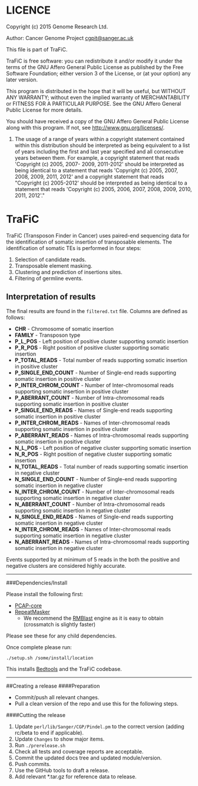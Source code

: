 LICENCE
=======
Copyright (c) 2015 Genome Research Ltd.

Author: Cancer Genome Project cgpit@sanger.ac.uk

This file is part of TraFiC.

TraFiC is free software: you can redistribute it and/or modify it under
the terms of the GNU Affero General Public License as published by the Free
Software Foundation; either version 3 of the License, or (at your option) any
later version.

This program is distributed in the hope that it will be useful, but WITHOUT
ANY WARRANTY; without even the implied warranty of MERCHANTABILITY or FITNESS
FOR A PARTICULAR PURPOSE. See the GNU Affero General Public License for more
details.

You should have received a copy of the GNU Affero General Public License
along with this program. If not, see <http://www.gnu.org/licenses/>.

1. The usage of a range of years within a copyright statement contained within
this distribution should be interpreted as being equivalent to a list of years
including the first and last year specified and all consecutive years between
them. For example, a copyright statement that reads 'Copyright (c) 2005, 2007-
2009, 2011-2012' should be interpreted as being identical to a statement that
reads 'Copyright (c) 2005, 2007, 2008, 2009, 2011, 2012' and a copyright
statement that reads "Copyright (c) 2005-2012' should be interpreted as being
identical to a statement that reads 'Copyright (c) 2005, 2006, 2007, 2008,
2009, 2010, 2011, 2012'."

TraFiC
======

TraFiC (Transposon Finder in Cancer) uses paired-end sequencing data for the identification of
somatic insertion of transposable elements.  The identification of somatic TEs is performed in
four steps:

1. Selection of candidate reads.
2. Transposable element masking.
3. Clustering and prediction of insertions sites.
4. Filtering of germline events.

## Interpretation of results

The final results are found in the `filtered.txt` file.  Columns are defined as follows:

* **CHR** - Chromosome of somatic insertion
* **FAMILY** - Transposon type
* **P\_L\_POS** - Left position of positive cluster supporting somatic insertion
* **P\_R\_POS** - Right position of positive cluster supporting somatic insertion
* **P\_TOTAL\_READS** - Total number of reads supporting somatic insertion in positive cluster
* **P\_SINGLE\_END\_COUNT** - Number of Single-end reads supporting somatic insertion in positive cluster
* **P\_INTER\_CHROM\_COUNT** - Number of Inter-chromosomal reads supporting somatic insertion in positive cluster
* **P\_ABERRANT\_COUNT** - Number of Intra-chromosomal reads supporting somatic insertion in positive cluster
* **P\_SINGLE\_END\_READS** - Names of Single-end reads supporting somatic insertion in positive cluster
* **P\_INTER\_CHROM\_READS** - Names of Inter-chromosomal reads supporting somatic insertion in positive cluster
* **P\_ABERRANT\_READS** - Names of Intra-chromosomal reads supporting somatic insertion in positive cluster
* **N\_L\_POS** - Left position of negative cluster supporting somatic insertion
* **N\_R\_POS** - Right position of negative cluster supporting somatic insertion
* **N\_TOTAL\_READS** - Total number of reads supporting somatic insertion in negative cluster
* **N\_SINGLE\_END\_COUNT** - Number of Single-end reads supporting somatic insertion in negative cluster
* **N\_INTER\_CHROM\_COUNT** - Number of Inter-chromosomal reads supporting somatic insertion in negative cluster
* **N\_ABERRANT\_COUNT** - Number of Intra-chromosomal reads supporting somatic insertion in negative cluster
* **N\_SINGLE\_END\_READS** - Names of Single-end reads supporting somatic insertion in negative cluster
* **N\_INTER\_CHROM\_READS** - Names of Inter-chromosomal reads supporting somatic insertion in negative cluster
* **N\_ABERRANT\_READS** - Names of Intra-chromosomal reads supporting somatic insertion in negative cluster

Events supported by at minimum of 5 reads in the both the positive and negative clusters are considered highly accurate.

---

###Dependencies/Install

Please install the following first:

* [PCAP-core](http://github.com/ICGC-TCGA-PanCancer/PCAP-core/releases)
* [RepeatMasker](http://www.repeatmasker.org/RMDownload.html)
    * We recommend the [RMBlast](http://www.repeatmasker.org/RMBlast.html) engine as it is easy to obtain (crossmatch is slightly faster)

Please see these for any child dependencies.

Once complete please run:

```
./setup.sh /some/install/location
```

This installs [Bedtools](http://bedtools.readthedocs.org/en/latest/) and the TraFiC codebase.

---

##Creating a release
####Preparation
* Commit/push all relevant changes.
* Pull a clean version of the repo and use this for the following steps.

####Cutting the release
1. Update `perl/lib/Sanger/CGP/Pindel.pm` to the correct version (adding rc/beta to end if applicable).
2. Update `Changes` to show major items.
3. Run `./prerelease.sh`
4. Check all tests and coverage reports are acceptable.
5. Commit the updated docs tree and updated module/version.
6. Push commits.
7. Use the GitHub tools to draft a release.
8. Add relevant *.tar.gz for reference data to release.
